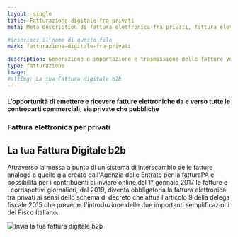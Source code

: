 ```yaml
---
layout: single
title: Fatturazione digitale fra privati 
meta: Meta description di fattura elettronica fra privati, fattura elettronica b2b, fattura elettronica busines to business

#inserisci il nome di questo file
mark: fatturazione-digitale-fra-privati

description: Generazione o importazione e trasmissione delle fatture verso la pubblica amministrazione, gestione delle notifiche, firma digitale e conservazione sostitutiva automatica.
type: fatturazione
image: 
#altImg: La tua Fattura digitale b2b
---
```

<div class="slogan">
    <h4>L'opportunità di emettere e ricevere fatture elettroniche da e verso tutte le controparti commerciali, sia private che pubbliche</h4>
</div>

<div class="field">
    <div class="row">
        <div class="col-md-6">
            <h3>Fattura elettronica per privati</h3>
            <h2>La tua Fattura Digitale b2b</h2>
            <p>
                Attraverso la messa a punto di un sistema di interscambio delle fatture analogo a quello già creato dall'Agenzia delle Entrate per la fatturaPA e possibilità per i contribuenti di inviare online dal 1° gennaio 2017 le fatture e i corrispettivi giornalieri, dal 2019, diventa obbligatoria la fattura elettronica tra privati ai sensi dello schema di decreto che attua l'articolo 9 della delega fiscale 2015 che prevede, l'introduzione delle due importanti semplificazioni del Fisco Italiano. 
            </p>
        </div>
        <div class="col-md-6">
            <img src="{{site.baseurl}}/assets/img/fatturazione/invio-fattura-digitale.png" alt="Invia la tua fattura digitale b2b" />
        </div>
    </div> <!-- chiusura row -->
</div><!-- chiusura field -->